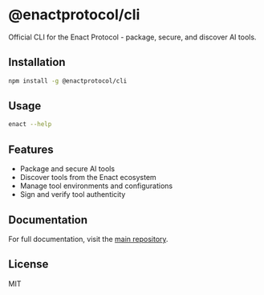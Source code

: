 # @enactprotocol/cli

Official CLI for the Enact Protocol - package, secure, and discover AI tools.

## Installation

```bash
npm install -g @enactprotocol/cli
```

## Usage

```bash
enact --help
```

## Features

- Package and secure AI tools
- Discover tools from the Enact ecosystem
- Manage tool environments and configurations
- Sign and verify tool authenticity

## Documentation

For full documentation, visit the [main repository](https://github.com/EnactProtocol/enact-cli).

## License

MIT
